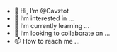 - 👋 Hi, I’m @Cavztot
- 👀 I’m interested in ...
- 🌱 I’m currently learning ...
- 💞️ I’m looking to collaborate on ...
- 📫 How to reach me ...

<!---
Cavztot/Cavztot is a ✨ special ✨ repository because its `README.md` (this file) appears on your GitHub profile.
You can click the Preview link to take a look at your changes.
--->
